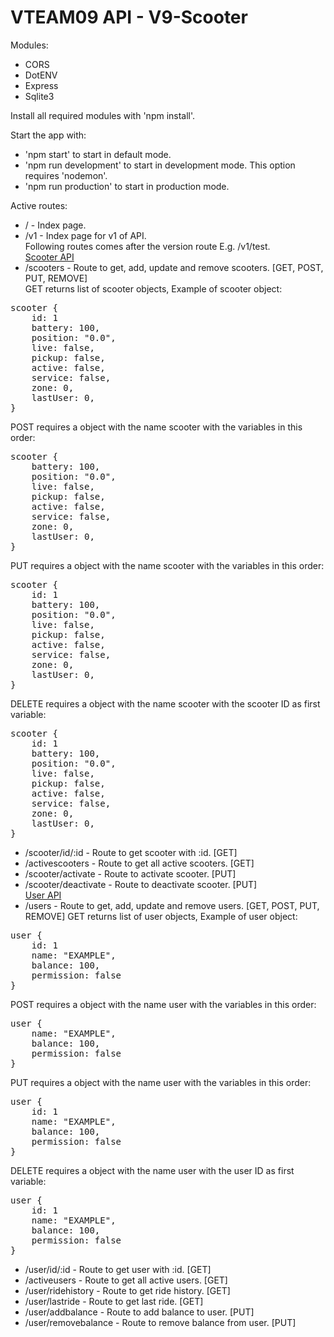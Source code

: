 VTEAM09 API - V9-Scooter
========================

Modules:
- CORS
- DotENV
- Express
- Sqlite3

Install all required modules with 'npm install'.

Start the app with:
- 'npm start' to start in default mode.
- 'npm run development' to start in development mode. This option requires 'nodemon'.
- 'npm run production' to start in production mode.

Active routes:
- / - Index page.
- /v1 - Index page for v1 of API.\
Following routes comes after the version route E.g. /v1/test.\
<ins>Scooter API</ins>
- /scooters - Route to get, add, update and remove scooters. [GET, POST, PUT, REMOVE]\
GET returns list of scooter objects, Example of scooter object:
<pre>
scooter {
    id: 1
    battery: 100,
    position: "0.0",
    live: false,
    pickup: false,
    active: false,
    service: false,
    zone: 0,
    lastUser: 0,
}
</pre>
POST requires a object with the name scooter with the variables in this order:
<pre>
scooter {
    battery: 100,
    position: "0.0",
    live: false,
    pickup: false,
    active: false,
    service: false,
    zone: 0,
    lastUser: 0,
}
</pre>
PUT requires a object with the name scooter with the variables in this order:
<pre>
scooter {
    id: 1
    battery: 100,
    position: "0.0",
    live: false,
    pickup: false,
    active: false,
    service: false,
    zone: 0,
    lastUser: 0,
}
</pre>
DELETE requires a object with the name scooter with the scooter ID as first variable:
<pre>
scooter {
    id: 1
    battery: 100,
    position: "0.0",
    live: false,
    pickup: false,
    active: false,
    service: false,
    zone: 0,
    lastUser: 0,
}
</pre>
- /scooter/id/:id - Route to get scooter with :id. [GET]
- /activescooters - Route to get all active scooters. [GET]
- /scooter/activate - Route to activate scooter. [PUT]
- /scooter/deactivate - Route to deactivate scooter. [PUT]\
<ins>User API</ins>
- /users - Route to get, add, update and remove users. [GET, POST, PUT, REMOVE]
GET returns list of user objects, Example of user object:
<pre>
user {
    id: 1
    name: "EXAMPLE",
    balance: 100,
    permission: false
}
</pre>
POST requires a object with the name user with the variables in this order:
<pre>
user {
    name: "EXAMPLE",
    balance: 100,
    permission: false
}
</pre>
PUT requires a object with the name user with the variables in this order:
<pre>
user {
    id: 1
    name: "EXAMPLE",
    balance: 100,
    permission: false
}
</pre>
DELETE requires a object with the name user with the user ID as first variable:
<pre>
user {
    id: 1
    name: "EXAMPLE",
    balance: 100,
    permission: false
}
</pre>
- /user/id/:id - Route to get user with :id. [GET]
- /activeusers - Route to get all active users. [GET]
- /user/ridehistory - Route to get ride history. [GET]
- /user/lastride - Route to get last ride. [GET]
- /user/addbalance - Route to add balance to user. [PUT]
- /user/removebalance - Route to remove balance from user. [PUT]
